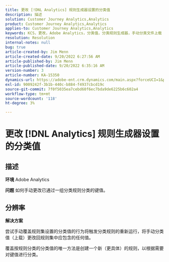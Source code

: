 ```yaml
---
title: 更改 [!DNL Analytics] 规则生成器设置的分类值
description: 描述
solution: Customer Journey Analytics,Analytics
product: Customer Journey Analytics,Analytics
applies-to: Customer Journey Analytics,Analytics
keywords: KCS，更改，Adobe Analytics，分类值，分类规则生成器，手动分类文件上载
resolution: Resolution
internal-notes: null
bug: true
article-created-by: Jim Menn
article-created-date: 9/20/2022 6:27:56 AM
article-published-by: Jim Menn
article-published-date: 9/20/2022 6:35:16 AM
version-number: 3
article-number: KA-15350
dynamics-url: https://adobe-ent.crm.dynamics.com/main.aspx?forceUCI=1&pagetype=entityrecord&etn=knowledgearticle&id=9752335a-ad38-ed11-9db1-0022480866ad
exl-id: 9009242f-3b1b-440c-b884-f4937cbcd19c
source-git-commit: 7f0f5035ea7cebd60f6ec7bda9de6225b6c602a4
workflow-type: tm+mt
source-wordcount: '118'
ht-degree: 3%

---
```


# 更改 [!DNL Analytics] 规则生成器设置的分类值

## 描述


<b>环境</b>
Adobe Analytics

<b>问题</b>
如何手动更改已通过一组分类规则分类的键值。


## 分辨率


<b>解决方案</b>

尝试手动覆盖规则集设置的分类值的行为将触发分类规则的重新运行，将手动分类值（上载）更改回规则集中应包含的任何值。

覆盖按规则分类的分类值的唯一方法是创建一个新（更具体）的规则，以根据需要对键值进行分类。
